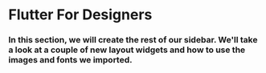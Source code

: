 # Flutter For Designers

### In this section, we will create the rest of our sidebar. We'll take a look at a couple of new layout widgets and how to use the images and fonts we imported.
